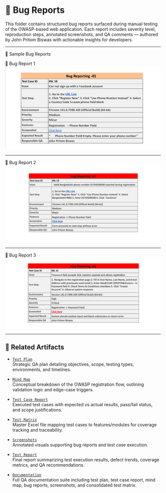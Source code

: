 # 🐞 Bug Reports

This folder contains structured bug reports surfaced during manual testing of the OWASP-based web application. Each report includes severity level, reproduction steps, annotated screenshots, and QA comments — authored by John Pritom Biswas with actionable insights for developers.

---
📸 Sample Bug Reports


🔹 Bug Report 1  
![Bug Report 1](bug_report_1.png)

---

🔹 Bug Report 2  
![Bug Report 2](bug_report_2.png)

---

🔹 Bug Report 3  
![Bug Report 3](bug_report_3.png)


---


## 🔗 Related Artifacts

- [`Test Plan`](../Test%20Plan/README.md)  
  Strategic QA plan detailing objectives, scope, testing types, environments, and timelines.

- [`Mind Map`](../Mind%20Map/README.md)  
  Conceptual breakdown of the OWASP registration flow, outlining validation logic and edge-case triggers.

- [`Test Case Report`](../Test%20Case%20Report/README.md)  
  Executed test cases with expected vs actual results, pass/fail status, and scope justifications.

- [`Test Matrix`](../Test%20Matrix/README.md)  
  Master Excel file mapping test cases to features/modules for coverage tracking and traceability.

- [`Screenshots`](../Screenshots/README.md)  
  Annotated visuals supporting bug reports and test case execution.

- [`Test Report`](../Test%20Report/README.md)  
  Final report summarizing test execution results, defect trends, coverage metrics, and QA recommendations.

- [`Documentation`](../Documentation/README.md)  
  Full QA documentation suite including test plan, test case report, mind map, bug reports, screenshots, and consolidated test matrix.



